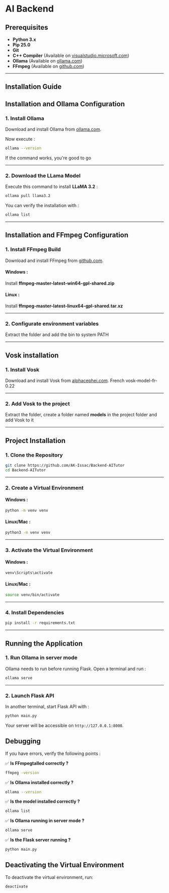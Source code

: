 #  AI Backend

## Prerequisites
- **Python 3.x**  
- **Pip 25.0**  
- **Git**  
- **C++ Compiler** (Available on [visualstudio.microsoft.com](https://visualstudio.microsoft.com/vs/features/cplusplus/))
- **Ollama** (Available on [ollama.com](https://ollama.com))
- **FFmpeg** (Available on [github.com](https://github.com/BtbN/FFmpeg-Builds/releases))
---

## Installation Guide

## Installation and Ollama Configuration

### 1. **Install Ollama**
Download and install Ollama from [ollama.com](https://ollama.com).  

Now execute :  
```sh
ollama --version
```
If the command works, you're good to go

---

### 2. **Download the LLama Model**
Execute this command to install **LLaMA 3.2** :  
```sh
ollama pull llama3.2
```
You can verify the installation with :  
```sh
ollama list
```

---

## Installation and FFmpeg Configuration 

### 1. **Install FFmpeg Build**
Download and install FFmpeg from [github.com](https://github.com/BtbN/FFmpeg-Builds/releases).

#### Windows :
Install **ffmpeg-master-latest-win64-gpl-shared.zip**

#### Linux :
Install **ffmpeg-master-latest-linux64-gpl-shared.tar.xz**

---

### 2. **Configurate environment variables**
Extract the folder and add the bin to system PATH

---

## Vosk installation

### 1. **Install Vosk**
Download and install Vosk from [alphacephei.com](https://alphacephei.com/vosk/models).
French
vosk-model-fr-0.22

---

### 2. **Add Vosk to the project**
Extract the folder, create a folder named **models** in the project folder and add Vosk to it

---

## Project Installation

### 1. **Clone the Repository**
```sh
git clone https://github.com/AK-Issac/Backend-AITutor
cd Backend-AITutor
```

---

### 2. **Create a Virtual Environment**

#### Windows :
```sh
python -m venv venv
```

#### Linux/Mac :
```sh
python3 -m venv venv
```

---

### 3. **Activate the Virtual Environment**

#### Windows :
```sh
venv\Scripts\activate
```

#### Linux/Mac :
```sh
source venv/bin/activate
```

---

### 4. **Install Dependencies**
```sh
pip install -r requirements.txt
```

---

## Running the Application

### 1. **Run Ollama in server mode**
Ollama needs to run before running Flask. Open a terminal and run :  
```sh
ollama serve
```

---

### 2. **Launch Flask API**
In another terminal, start Flask API with :  
```sh
python main.py
```
Your server will be accessible on `http://127.0.0.1:8000`.

## Debugging

If you have errors, verify the following points :

✅ **Is FFmpegtalled correctly ?**  
```sh
ffmpeg -version
```

✅ **Is Ollama installed correctly ?**  
```sh
ollama --version
```

✅ **Is the model installed correctly ?**  
```sh
ollama list
```

✅ **Is Ollama running in server mode ?**  
```sh
ollama serve
```

✅ **Is the Flask server running ?**  
```sh
python main.py
```

## Deactivating the Virtual Environment

To deactivate the virtual environment, run:

```sh
deactivate
```
